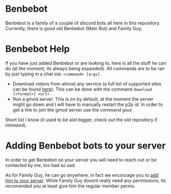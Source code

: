 # Benbebot

Benbebot is a family of a couple of discord bots all here in this repository. Currently, there is good old Benbebot (Main Bot) and Family Guy.

# Benbebot Help

If you have just added Benbebot or are looking to, here is all the stuff he can do (at the moment, its always being expanded). All commands are to be ran by just typing in a chat `bbb <command> [args]`.

* Download videos from almost any service (a full list of supported sites can be found [here](https://ytdl-org.github.io/youtube-dl/supportedsites.html)).
	This can be done with the command `download [<format>] <url>`
* Run a gmod server.
	This is on by default, at the moment the server might go down and I will have to manually restart the p2p id. In order to get a link to join the gmod server use the command `gmod`

Short list I know (it used to be alot bigger, check out the old repository if intrested).

# Adding Benbebot bots to your server

In order to get Benbebot on your server you will need to reach out or be contacted by me, too bad so sad.

As for Family Guy, he can go anywhere, in fact we encourage you to [add him to your server](https://discord.com/api/oauth2/authorize?client_id=1021287182641668096&permissions=0&scope=bot). While Family Guy doesnt really need any permissions, its recomended you at least give him the regular member perms.
